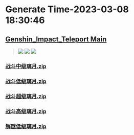 # Generate Time-2023-03-08 18:30:46

## [Genshin_Impact_Teleport Main](https://github.com/Sam5440/Genshin_Impact_Teleport)

>![](https://komarev.com/ghpvc/?username=done439)
>![](https://komarev.com/ghpvc/?username=done438)
>![](https://komarev.com/ghpvc/?username=done437)

### [战斗中级璃月.zip](https://raw.githubusercontent.com/Sam5440/Genshin_Impact_Teleport/download/OptimizationCollectionPackage/Auto-Teleport_byA9FM%2826_01_2023%29/ALL%20CHESTS/Generate%20Chest/%E7%92%83%E6%9C%88/%E6%88%98%E6%96%97%E4%B8%AD%E7%BA%A7%E7%92%83%E6%9C%88.zip)

### [战斗低级璃月.zip](https://raw.githubusercontent.com/Sam5440/Genshin_Impact_Teleport/download/OptimizationCollectionPackage/Auto-Teleport_byA9FM%2826_01_2023%29/ALL%20CHESTS/Generate%20Chest/%E7%92%83%E6%9C%88/%E6%88%98%E6%96%97%E4%BD%8E%E7%BA%A7%E7%92%83%E6%9C%88.zip)

### [战斗超级璃月.zip](https://raw.githubusercontent.com/Sam5440/Genshin_Impact_Teleport/download/OptimizationCollectionPackage/Auto-Teleport_byA9FM%2826_01_2023%29/ALL%20CHESTS/Generate%20Chest/%E7%92%83%E6%9C%88/%E6%88%98%E6%96%97%E8%B6%85%E7%BA%A7%E7%92%83%E6%9C%88.zip)

### [战斗高级璃月.zip](https://raw.githubusercontent.com/Sam5440/Genshin_Impact_Teleport/download/OptimizationCollectionPackage/Auto-Teleport_byA9FM%2826_01_2023%29/ALL%20CHESTS/Generate%20Chest/%E7%92%83%E6%9C%88/%E6%88%98%E6%96%97%E9%AB%98%E7%BA%A7%E7%92%83%E6%9C%88.zip)

### [解谜低级璃月.zip](https://raw.githubusercontent.com/Sam5440/Genshin_Impact_Teleport/download/OptimizationCollectionPackage/Auto-Teleport_byA9FM%2826_01_2023%29/ALL%20CHESTS/Generate%20Chest/%E7%92%83%E6%9C%88/%E8%A7%A3%E8%B0%9C%E4%BD%8E%E7%BA%A7%E7%92%83%E6%9C%88.zip)

